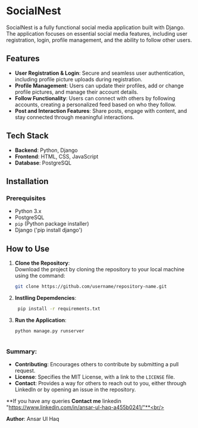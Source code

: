 # SocialNest

SocialNest is a fully functional social media application built with Django. The application focuses on essential social media features, including user registration, login, profile management, and the ability to follow other users.

## Features

- **User Registration & Login**: Secure and seamless user authentication, including profile picture uploads during registration.
- **Profile Management**: Users can update their profiles, add or change profile pictures, and manage their account details.
- **Follow Functionality**: Users can connect with others by following accounts, creating a personalized feed based on who they follow.
- **Post and Interaction Features**: Share posts, engage with content, and stay connected through meaningful interactions.

## Tech Stack

- **Backend**: Python, Django
- **Frontend**: HTML, CSS, JavaScript
- **Database**: PostgreSQL

## Installation

### Prerequisites

- Python 3.x
- PostgreSQL
- `pip` (Python package installer)
- Django ('pip install django')



## **How to Use**

1. **Clone the Repository**:  
   Download the project by cloning the repository to your local machine using the command:
   ```bash
   git clone https://github.com/username/repository-name.git

2. **Instlling Depemdencies**:<br/>
   ```bash
    pip install -r requirements.txt

4. **Run the Application**:<br/>
    ```bash
    python manage.py runserver



### Summary:
- **Contributing**: Encourages others to contribute by submitting a pull request.
- **License**: Specifies the MIT License, with a link to the `LICENSE` file.
- **Contact**: Provides a way for others to reach out to you, either through LinkedIn or by opening an issue in the repository.


**If you have any queries **Contact me** linkedin "https://www.linkedin.com/in/ansar-ul-haq-a455b0241/"**<br/>

**Author**: Ansar Ul Haq
